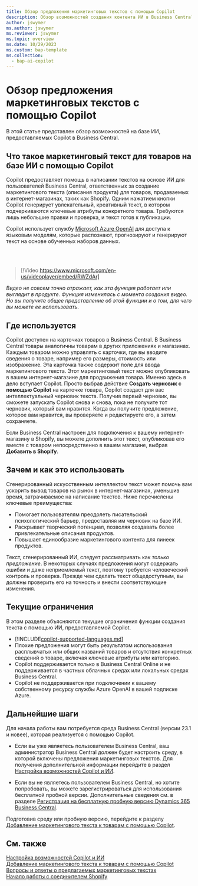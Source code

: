 ```yaml
---
title: Обзор предложения маркетинговых текстов с помощью Copilot
description: Обзор возможностей создания контента ИИ в Business Central.
author: jswymer
ms.author: jswymer
ms.reviewer: jswymer
ms.topic: overview
ms.date: 10/29/2023
ms.custom: bap-template
ms.collection:
  - bap-ai-copilot
---
```

# Обзор предложения маркетинговых текстов с помощью Copilot

<!--[!INCLUDE[ai-preview](includes/ai-preview.md)]-->

В этой статье представлен обзор возможностей на базе ИИ, предоставляемых Copilot в Business Central.

## Что такое маркетинговый текст для товаров на базе ИИ с помощью Copilot

Copilot предоставляет помощь в написании текстов на основе ИИ для пользователей Business Central, ответственных за создание маркетингового текста (описания продукта) для товаров, продаваемых в интернет-магазинах, таких как Shopify. Одним нажатием кнопки Copilot генерирует увлекательный, креативный текст, в котором подчеркиваются ключевые атрибуты конкретного товара. Требуются лишь небольшие правки и проверка, и текст готов к публикации.

Copilot использует службу [Microsoft Azure OpenAI](/azure/cognitive-services/openai/overview) для доступа к языковым моделям, которые распознают, прогнозируют и генерируют текст на основе обученных наборов данных.

<br><br>  

> [!Video https://www.microsoft.com/en-us/videoplayer/embed/RWZdAr]

*Видео не совсем точно отражает, как эта функция работает или выглядит в продукте. Функция изменилась с момента создания видео. Но вы получите общее представление об этой функции и о том, для чего вы можете ее использовать.*
  
## Где используется

Copilot доступен на карточках товаров в Business Central. В Business Central товары аналогичны товарам в других приложениях и магазинах. Каждым товаром можно управлять с карточки, где вы вводите сведения о товаре, например его размеры, стоимость или изображение. Эта карточка также содержит поле для ввода маркетингового текста. Этот маркетинговый текст можно опубликовать в вашем интернет-магазине для продвижения товара. Именно здесь в дело вступает Copilot. Просто выбрав действие **Создать черновик с помощью Copilot** на карточке товара, Copilot создаст для вас интеллектуальный черновик текста. Получив первый черновик, вы сможете запускать Copilot снова и снова, пока не получите тот черновик, который вам нравится. Когда вы получите предложение, которое вам нравится, вы проверяете и редактируете его, а затем сохраняете.

Если Business Central настроен для подключения к вашему интернет-магазину в Shopify, вы можете дополнить этот текст, опубликовав его вместе с товаром непосредственно в вашем магазине, выбрав **Добавить в Shopify**.

## Зачем и как это использовать

Сгенерированный искусственным интеллектом текст может помочь вам ускорить вывод товаров на рынок в интернет-магазинах, уменьшив время, затрачиваемое на написание текстов. Ниже перечислены ключевые преимущества:

- Помогает пользователям преодолеть писательский психологический барьер, предоставляя им черновик на базе ИИ.
- Раскрывает творческий потенциал, позволяя создавать более привлекательные описания продуктов.
- Повышает единообразие маркетингового контента для линеек продуктов.

Текст, сгенерированный ИИ, следует рассматривать как *только предложение*. В некоторых случаях предложения могут содержать ошибки и даже неприемлемый текст, поэтому требуется человеческий контроль и проверка. Прежде чем сделать текст общедоступным, вы должны проверить его на точность и внести соответствующие изменения.

## Текущие ограничения

В этом разделе объясняются текущие ограничения функции создания текста с помощью ИИ, предоставляемой Copilot.

- [!INCLUDE[copilot-supported-languages.md](includes/copilot-supported-languages.md)]
- Плохие предложения могут быть результатом использования расплывчатых или общих названий товаров и отсутствия конкретных сведений о товаре, включая ключевые атрибуты или категорию.
- Copilot поддерживается только в Business Central Online и не поддерживается в частных облачных средах или локальных средах Business Central.
- Copilot не поддерживается при подключении к вашему собственному ресурсу службы Azure OpenAI в вашей подписке Azure.

<!-- Partner extensibility of the AI capability by using AL code isn't supported.-->

## Дальнейшие шаги

Для начала работы вам потребуется среда Business Central (версии 23.1 и новее), которая реализуется с помощью Copilot.

- Если вы уже являетесь пользователем Business Central, ваш администратор Business Central должен будет настроить среду, в которой включены предложения маркетинговых текстов. Для получения дополнительной информации перейдите в раздел [Настройка возможностей Copilot и ИИ](enable-ai.md).

- Если вы не являетесь пользователем Business Central, но хотите попробовать, вы можете зарегистрироваться для использования бесплатной пробной версии. Дополнительные сведения см. в разделе [Регистрация на бесплатную пробную версию Dynamics 365 Business Central](trial-signup.md).

Подготовив среду или пробную версию, перейдите к разделу [Добавление маркетингового текста к товарам с помощью Copilot](item-marketing-text.md).  

## См. также

[Настройка возможностей Copilot и ИИ](enable-ai.md)  
[Добавление маркетингового текста к товарам с помощью Copilot](item-marketing-text.md)  
[Вопросы и ответы о предлагаемых маркетинговых текстах](faqs-marketing-text.md)  
[Начало работы с соединителем Shopify](shopify/get-started.md)  
